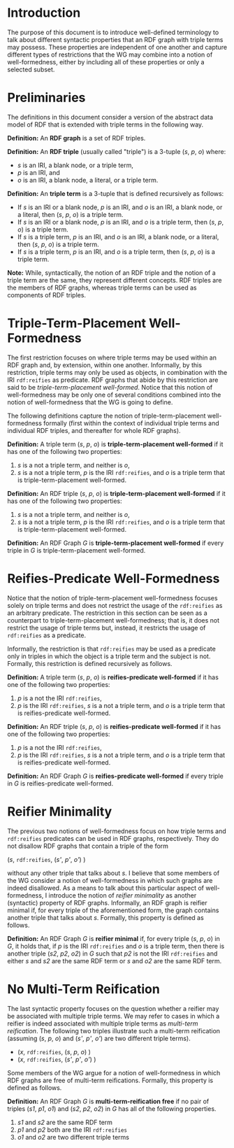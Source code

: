 # Introduction

The purpose of this document is to introduce well-defined terminology to talk about different syntactic properties that an RDF graph with triple terms may possess. These properties are independent of one another and capture different types of restrictions that the WG may combine into a notion of well-formedness, either by including all of these properties or only a selected subset.

# Preliminaries

The definitions in this document consider a version of the abstract data model of RDF that is extended with triple terms in the following way.

**Definition:** An **RDF graph** is a set of RDF triples.

**Definition:** An **RDF triple** (usually called "triple") is a 3-tuple (*s*, *p*, *o*) where:

* *s* is an IRI, a blank node, or a triple term,
* *p* is an IRI, and
* *o* is an IRI, a blank node, a literal, or a triple term.

**Definition:** An **triple term** is a 3-tuple that is defined recursively as follows:

* If *s* is an IRI or a blank node, *p* is an IRI, and *o* is an IRI, a blank node, or a literal, then (*s*, *p*, *o*) is a triple term.
* If *s* is an IRI or a blank node, *p* is an IRI, and *o* is a triple term, then (*s*, *p*, *o*) is a triple term.
* If *s* is a triple term, *p* is an IRI, and *o* is an IRI, a blank node, or a literal, then (*s*, *p*, *o*) is a triple term.
* If *s* is a triple term, *p* is an IRI, and *o* is a triple term, then (*s*, *p*, *o*) is a triple term.

**Note:** While, syntactically, the notion of an RDF triple and the notion of a triple term are the same, they represent different concepts. RDF triples are the members of RDF graphs, whereas triple terms can be used as components of RDF triples.


# Triple-Term-Placement Well-Formedness

The first restriction focuses on where triple terms may be used within an RDF graph and, by extension, within one another. Informally, by this restriction, triple terms may only be used as objects, in combination with the IRI `rdf:reifies` as predicate. RDF graphs that abide by this restriction are said to be *triple-term-placement well-formed*. Notice that this notion of well-formedness may be only one of several conditions combined into the notion of well-formedness that the WG is going to define.

The following definitions capture the notion of triple-term-placement well-formedness formally (first within the context of individual triple terms and individual RDF triples, and thereafter for whole RDF graphs).

**Definition:** A triple term (*s*, *p*, *o*) is **triple-term-placement well-formed** if it has one of the following two properties:

1. *s* is a not a triple term, and neither is *o*,
2. *s* is a not a triple term, *p* is the IRI `rdf:reifies`, and *o* is a triple term that is triple-term-placement well-formed.

**Definition:** An RDF triple (*s*, *p*, *o*) is **triple-term-placement well-formed** if it has one of the following two properties:

1. *s* is a not a triple term, and neither is *o*,
2. *s* is a not a triple term, *p* is the IRI `rdf:reifies`, and *o* is a triple term that is triple-term-placement well-formed.

**Definition:** An RDF Graph *G* is **triple-term-placement well-formed** if every triple in *G* is triple-term-placement well-formed.


# Reifies-Predicate Well-Formedness

Notice that the notion of triple-term-placement well-formedness focuses solely on triple terms and does not restrict the usage of the `rdf:reifies` as an arbitrary predicate. The restriction in this section can be seen as a counterpart to triple-term-placement well-formedness; that is, it does not restrict the usage of triple terms but, instead, it restricts the usage of `rdf:reifies` as a predicate.

Informally, the restriction is that `rdf:reifies` may be used as a predicate only in triples in which the object is a triple term and the subject is not. Formally, this restriction is defined recursively as follows.

**Definition:** A triple term (*s*, *p*, *o*) is **reifies-predicate well-formed** if it has one of the following two properties:

1. *p* is a not the IRI `rdf:reifies`,
2. *p* is the IRI `rdf:reifies`, *s* is a not a triple term, and *o* is a triple term that is reifies-predicate well-formed.

**Definition:** An RDF triple (*s*, *p*, *o*) is **reifies-predicate well-formed** if it has one of the following two properties:

1. *p* is a not the IRI `rdf:reifies`,
2. *p* is the IRI `rdf:reifies`, *s* is a not a triple term, and *o* is a triple term that is reifies-predicate well-formed.

**Definition:** An RDF Graph *G* is **reifies-predicate well-formed** if every triple in *G* is reifies-predicate well-formed.


# Reifier Minimality

The previous two notions of well-formedness focus on how triple terms and `rdf:reifies` predicates can be used in RDF graphs, respectively. They do not disallow RDF graphs that contain a triple of the form

(*s*, `rdf:reifies`, (*s'*, *p'*, *o'*) )

without any other triple that talks about *s*. I believe that some members of the WG consider a notion of well-formedness in which such graphs are indeed disallowed. As a means to talk about this particular aspect of well-formedness, I introduce the notion of *reifier minimality* as another (syntactic) property of RDF graphs. Informally, an RDF graph is reifier minimal if, for every triple of the aforementioned form, the graph contains another triple that talks about *s*. Formally, this property is defined as follows.

**Definition:** An RDF Graph *G* is **reifier minimal** if, for every triple (*s*, *p*, *o*) in *G*, it holds that, if *p* is the IRI `rdf:reifies` and *o* is a triple term, then there is another triple (*s2*, *p2*, *o2*) in *G* such that *p2* is not the IRI `rdf:reifies` and either *s* and *s2* are the same RDF term or *s* and *o2* are the same RDF term.


# No Multi-Term Reification

The last syntactic property focuses on the question whether a reifier may be associated with multiple triple terms. We may refer to cases in which a reifier is indeed associated with multiple triple terms as *multi-term reification*. The following two triples illustrate such a multi-term reification (assuming (*s*, *p*, *o*) and (*s'*, *p'*, *o'*) are two different triple terms).

* (*x*, `rdf:reifies`, (*s*, *p*, *o*) )
* (*x*, `rdf:reifies`, (*s'*, *p'*, *o'*) )

Some members of the WG argue for a notion of well-formedness in which RDF graphs are free of multi-term reifications. Formally, this property is defined as follows.

**Definition:** An RDF Graph *G* is **multi-term-reification free** if no pair of triples (*s1*, *p1*, *o1*) and (*s2*, *p2*, *o2*) in *G* has all of the following properties.

1. *s1* and *s2* are the same RDF term
2. *p1* and *p2* both are the IRI `rdf:reifies`
3. *o1* and *o2* are two different triple terms
